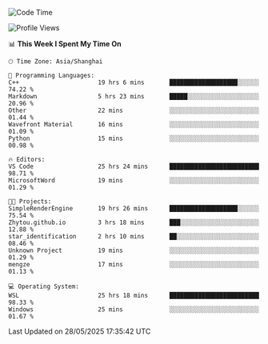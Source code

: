 <!--START_SECTION:waka-->
![Code Time](http://img.shields.io/badge/Code%20Time-2%2C927%20hrs%2043%20mins-blue)

![Profile Views](http://img.shields.io/badge/Profile%20Views-0-blue)

📊 **This Week I Spent My Time On** 

```text
🕑︎ Time Zone: Asia/Shanghai

💬 Programming Languages: 
C++                      19 hrs 6 mins       ███████████████████░░░░░░   74.22 % 
Markdown                 5 hrs 23 mins       █████░░░░░░░░░░░░░░░░░░░░   20.96 % 
Other                    22 mins             ░░░░░░░░░░░░░░░░░░░░░░░░░   01.44 % 
Wavefront Material       16 mins             ░░░░░░░░░░░░░░░░░░░░░░░░░   01.09 % 
Python                   15 mins             ░░░░░░░░░░░░░░░░░░░░░░░░░   00.98 % 

🔥 Editors: 
VS Code                  25 hrs 24 mins      █████████████████████████   98.71 % 
MicrosoftWord            19 mins             ░░░░░░░░░░░░░░░░░░░░░░░░░   01.29 % 

🐱‍💻 Projects: 
SimpleRenderEngine       19 hrs 26 mins      ███████████████████░░░░░░   75.54 % 
Zhytou.github.io         3 hrs 18 mins       ███░░░░░░░░░░░░░░░░░░░░░░   12.88 % 
star_identification      2 hrs 10 mins       ██░░░░░░░░░░░░░░░░░░░░░░░   08.46 % 
Unknown Project          19 mins             ░░░░░░░░░░░░░░░░░░░░░░░░░   01.29 % 
mengze                   17 mins             ░░░░░░░░░░░░░░░░░░░░░░░░░   01.13 % 

💻 Operating System: 
WSL                      25 hrs 18 mins      █████████████████████████   98.33 % 
Windows                  25 mins             ░░░░░░░░░░░░░░░░░░░░░░░░░   01.67 % 
```


 Last Updated on 28/05/2025 17:35:42 UTC
<!--END_SECTION:waka-->